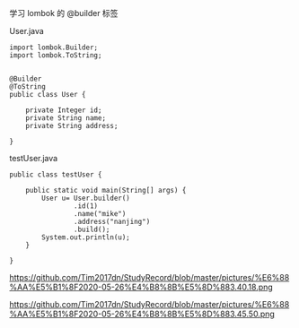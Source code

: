 

学习 lombok 的 @builder 标签

User.java

```
import lombok.Builder;
import lombok.ToString;


@Builder
@ToString
public class User {

    private Integer id;
    private String name;
    private String address;

}
```

testUser.java

```
public class testUser {

    public static void main(String[] args) {
        User u= User.builder()
                .id(1)
                .name("mike")
                .address("nanjing")
                .build();
        System.out.println(u);
    }

}
```



https://github.com/Tim2017dn/StudyRecord/blob/master/pictures/%E6%88%AA%E5%B1%8F2020-05-26%E4%B8%8B%E5%8D%883.40.18.png

https://github.com/Tim2017dn/StudyRecord/blob/master/pictures/%E6%88%AA%E5%B1%8F2020-05-26%E4%B8%8B%E5%8D%883.45.50.png